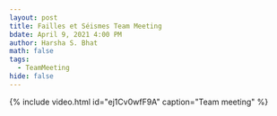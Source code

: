 ```yaml
---
layout: post
title: Failles et Séismes Team Meeting
bdate: April 9, 2021 4:00 PM
author: Harsha S. Bhat
math: false
tags:
  - TeamMeeting
hide: false
---
```

{% include video.html id="ej1Cv0wfF9A" caption="Team meeting" %}
